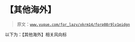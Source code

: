 # 【其他海外】

> 原文：[`www.yuque.com/for_lazy/xkrm14/forp08r9lv1eidgn`](https://www.yuque.com/for_lazy/xkrm14/forp08r9lv1eidgn)

以下为：【其他海外】相关风向标

